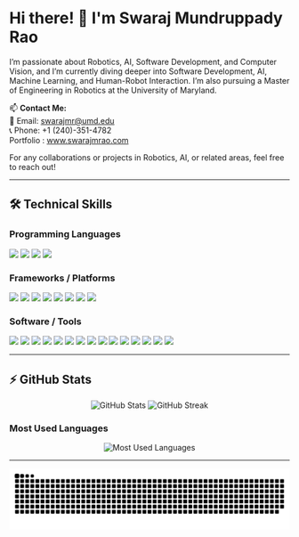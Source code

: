 # Hi there! 👋 I'm Swaraj Mundruppady Rao  

I’m passionate about Robotics, AI, Software Development, and Computer Vision, and I’m currently diving deeper into Software Development, AI, Machine Learning, and Human-Robot Interaction. I’m also pursuing a Master of Engineering in Robotics at the University of Maryland.

📫 **Contact Me:**  
📧 Email: [swarajmr@umd.edu](mailto:swarajmr@umd.edu)  
📞 Phone: +1 (240)-351-4782  
    Portfolio : www.swarajmrao.com

For any collaborations or projects in Robotics, AI, or related areas, feel free to reach out!

---

## 🛠️ Technical Skills  

### **Programming Languages**  
<p align="left">
  <img src="https://img.shields.io/badge/Python-3776AB?style=for-the-badge&logo=python&logoColor=white"/>
  <img src="https://img.shields.io/badge/C-A8B9CC?style=for-the-badge&logo=c&logoColor=white"/>
  <img src="https://img.shields.io/badge/C++-00599C?style=for-the-badge&logo=c%2B%2B&logoColor=white"/>
  <img src="https://img.shields.io/badge/MATLAB-0076A8?style=for-the-badge&logo=mathworks&logoColor=white"/>
</p>

### **Frameworks / Platforms**  
<p align="left">
  <img src="https://img.shields.io/badge/PyTorch-EE4C2C?style=for-the-badge&logo=pytorch&logoColor=white"/>
  <img src="https://img.shields.io/badge/TensorFlow-FF6F00?style=for-the-badge&logo=tensorflow&logoColor=white"/>
  <img src="https://img.shields.io/badge/Keras-D00000?style=for-the-badge&logo=keras&logoColor=white"/>
  <img src="https://img.shields.io/badge/CUDA-76B900?style=for-the-badge&logo=nvidia&logoColor=white"/>
  <img src="https://img.shields.io/badge/OpenCV-5C3EE8?style=for-the-badge&logo=opencv&logoColor=white"/>
  <img src="https://img.shields.io/badge/Open3D-1E90FF?style=for-the-badge"/>
  <img src="https://img.shields.io/badge/Raspberry%20Pi-C51A4A?style=for-the-badge&logo=raspberry-pi&logoColor=white"/>
  <img src="https://img.shields.io/badge/Jetson-76B900?style=for-the-badge&logo=nvidia&logoColor=white"/>
</p>

### **Software / Tools**  
<p align="left">
  <img src="https://img.shields.io/badge/ROS1%20%26%20ROS2-22314E?style=for-the-badge&logo=ros&logoColor=white"/>
  <img src="https://img.shields.io/badge/Gazebo-99A3A4?style=for-the-badge"/>
  <img src="https://img.shields.io/badge/CMake-064F8C?style=for-the-badge&logo=cmake&logoColor=white"/>
  <img src="https://img.shields.io/badge/Git-F05032?style=for-the-badge&logo=git&logoColor=white"/>
  <img src="https://img.shields.io/badge/CI/CD-000000?style=for-the-badge"/>
  <img src="https://img.shields.io/badge/GoogleTest-4285F4?style=for-the-badge&logo=google&logoColor=white"/>
  <img src="https://img.shields.io/badge/Docker-2496ED?style=for-the-badge&logo=docker&logoColor=white"/>
  <img src="https://img.shields.io/badge/Linux-FCC624?style=for-the-badge&logo=linux&logoColor=black"/>
  <img src="https://img.shields.io/badge/AWS-232F3E?style=for-the-badge&logo=amazonaws&logoColor=white"/>
  <img src="https://img.shields.io/badge/SolidWorks-FF0000?style=for-the-badge"/>
  <img src="https://img.shields.io/badge/Teamcenter-0076A8?style=for-the-badge"/>
  <img src="https://img.shields.io/badge/Simulink-0076A8?style=for-the-badge&logo=mathworks&logoColor=white"/>
  <img src="https://img.shields.io/badge/MoveIt-764ABC?style=for-the-badge"/>
  <img src="https://img.shields.io/badge/PX4-1E90FF?style=for-the-badge"/>
  <img src="https://img.shields.io/badge/QGroundControl-000000?style=for-the-badge"/>
</p>

---

## ⚡ GitHub Stats  

<p align="center">
  <img src="https://github-readme-stats.vercel.app/api?username=SwarajMundruppadyRao&show_icons=true&theme=react" alt="GitHub Stats" height="160"/>
  <img src="https://github-readme-streak-stats.herokuapp.com/?user=SwarajMundruppadyRao&theme=react" alt="GitHub Streak" height="160"/>
</p>

### Most Used Languages  

<p align="center">
  <img src="https://github-readme-stats.vercel.app/api/top-langs/?username=SwarajMundruppadyRao&layout=compact&theme=react" alt="Most Used Languages" height="160"/>
</p>

---

![GitHub Snake Animation](https://github.com/Platane/snk/raw/output/github-contribution-grid-snake.svg)
